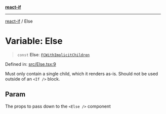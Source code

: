 [**react-if**](../README.md)

***

[react-if](../globals.md) / Else

# Variable: Else

> `const` **Else**: [`FCWithImplicitChildren`](../type-aliases/FCWithImplicitChildren.md)

Defined in: [src/Else.tsx:9](https://github.com/romac/react-if/blob/867ff52735b63d78c1431c3e7287c0ec3650676b/src/Else.tsx#L9)

Must only contain a single child, which it renders as-is.
Should not be used outside of an `<If />` block.

## Param

The props to pass down to the `<Else />` component

